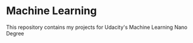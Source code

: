 # Machine Learning

This repository contains my projects for Udacity's Machine Learning Nano Degree
